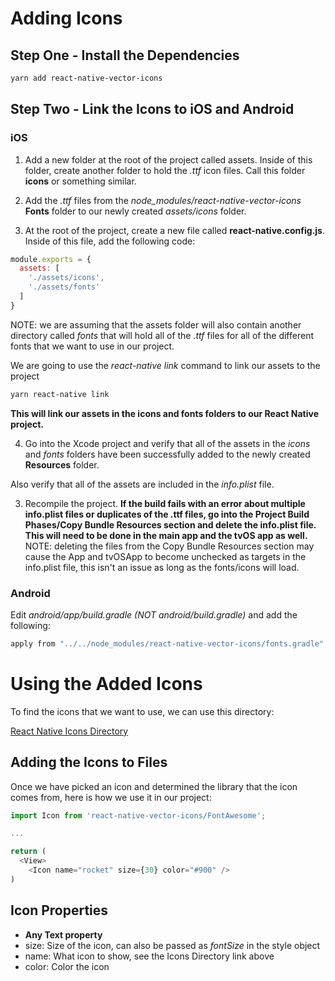 # Adding Icons

## Step One - Install the Dependencies

```bash
yarn add react-native-vector-icons
```

## Step Two - Link the Icons to iOS and Android

### iOS

1. Add a new folder at the root of the project called assets. Inside of this folder, create another folder to hold the *.ttf* icon files. Call this folder **icons** or something similar.

2. Add the *.ttf* files from the *node_modules/react-native-vector-icons* **Fonts** folder to our newly created *assets/icons* folder.

3. At the root of the project, create a new file called **react-native.config.js**. Inside of this file, add the following code:

```javascript
module.exports = {
  assets: [
    './assets/icons', 
    './assets/fonts'
  ]
}
```

NOTE: we are assuming that the assets folder will also contain another directory called *fonts* that will hold all of the *.ttf* files for all of the different fonts that we want to use in our project.

We are going to use the *react-native link* command to link our assets to the project

```bash
yarn react-native link
```

**This will link our assets in the icons and fonts folders to our React Native project.**

4. Go into the Xcode project and verify that all of the assets in the *icons* and *fonts* folders have been successfully added to the newly created **Resources** folder.

Also verify that all of the assets are included in the *info.plist* file.

3. Recompile the project. **If the build fails with an error about multiple info.plist files or duplicates of the .ttf files, go into the Project Build Phases/Copy Bundle Resources section and delete the info.plist file. This will need to be done in the main app and the tvOS app as well.** NOTE: deleting the files from the Copy Bundle Resources section may cause the App and tvOSApp to become unchecked as targets in the info.plist file, this isn't an issue as long as the fonts/icons will load.

### Android

Edit *android/app/build.gradle (NOT android/build.gradle)* and add the following:

```bash
apply from "../../node_modules/react-native-vector-icons/fonts.gradle"
```


# Using the Added Icons

To find the icons that we want to use, we can use this directory:

[React Native Icons Directory](https://oblador.github.io/react-native-vector-icons/)

## Adding the Icons to Files

Once we have picked an icon and determined the library that the icon comes from, here is how we use it in our project:

```javascript
import Icon from 'react-native-vector-icons/FontAwesome';

...

return (
  <View>
    <Icon name="rocket" size={30} color="#900" />
)
```

## Icon Properties
- **Any Text property**
- size: Size of the icon, can also be passed as *fontSize* in the style object
- name: What icon to show, see the Icons Directory link above
- color: Color the icon